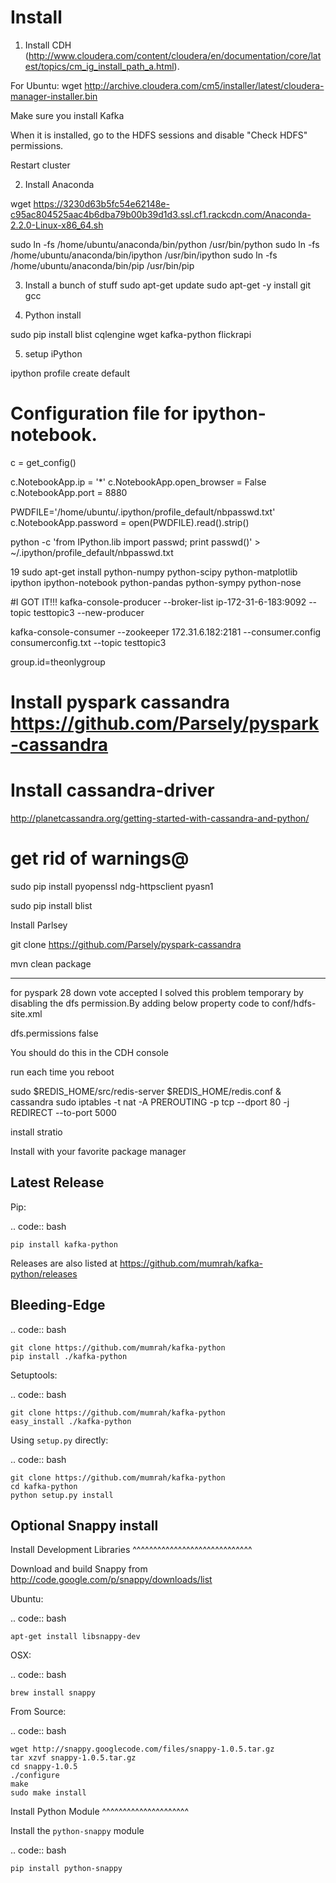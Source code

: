 Install
=======


1. Install CDH (http://www.cloudera.com/content/cloudera/en/documentation/core/latest/topics/cm_ig_install_path_a.html).

For Ubuntu: wget http://archive.cloudera.com/cm5/installer/latest/cloudera-manager-installer.bin

Make sure you install Kafka

When it is installed, go to the HDFS sessions and disable "Check HDFS" permissions.

Restart cluster


2. Install Anaconda

wget https://3230d63b5fc54e62148e-c95ac804525aac4b6dba79b00b39d1d3.ssl.cf1.rackcdn.com/Anaconda-2.2.0-Linux-x86_64.sh

sudo ln -fs /home/ubuntu/anaconda/bin/python /usr/bin/python
sudo ln -fs /home/ubuntu/anaconda/bin/ipython /usr/bin/ipython
sudo ln -fs /home/ubuntu/anaconda/bin/pip /usr/bin/pip


3. Install a bunch of stuff
sudo apt-get update
sudo apt-get -y install git gcc


4. Python install

sudo pip install blist cqlengine wget kafka-python flickrapi

5. setup iPython


ipython profile create default

# Configuration file for ipython-notebook.

c = get_config()

c.NotebookApp.ip = '*'
c.NotebookApp.open_browser = False
c.NotebookApp.port = 8880

PWDFILE='/home/ubuntu/.ipython/profile_default/nbpasswd.txt'
c.NotebookApp.password = open(PWDFILE).read().strip()


python -c 'from IPython.lib import passwd; print passwd()' > ~/.ipython/profile_default/nbpasswd.txt






















   19  sudo apt-get install python-numpy python-scipy python-matplotlib ipython ipython-notebook python-pandas python-sympy python-nose



#I GOT IT!!!
kafka-console-producer --broker-list ip-172-31-6-183:9092 --topic testtopic3 --new-producer

kafka-console-consumer --zookeeper 172.31.6.182:2181 --consumer.config consumerconfig.txt --topic testtopic3


group.id=theonlygroup




# Install pyspark cassandra https://github.com/Parsely/pyspark-cassandra
# Install cassandra-driver

http://planetcassandra.org/getting-started-with-cassandra-and-python/




# get rid of warnings@
sudo pip install pyopenssl ndg-httpsclient pyasn1

sudo pip install blist



Install Parlsey

git clone
https://github.com/Parsely/pyspark-cassandra

mvn clean package


------------------------------


for pyspark
28
down vote
accepted
I solved this problem temporary by disabling the dfs permission.By adding below property code to conf/hdfs-site.xml

  <property>
    <name>dfs.permissions</name>
    <value>false</value>
  </property>


You should do this in the CDH console



run each time you reboot

sudo $REDIS_HOME/src/redis-server $REDIS_HOME/redis.conf &
cassandra
sudo iptables -t nat -A PREROUTING -p tcp --dport 80 -j REDIRECT --to-port 5000

install stratio





Install with your favorite package manager

Latest Release
--------------
Pip:

.. code:: bash

    pip install kafka-python

Releases are also listed at https://github.com/mumrah/kafka-python/releases


Bleeding-Edge
-------------

.. code:: bash

    git clone https://github.com/mumrah/kafka-python
    pip install ./kafka-python

Setuptools:

.. code:: bash

    git clone https://github.com/mumrah/kafka-python
    easy_install ./kafka-python

Using `setup.py` directly:

.. code:: bash

    git clone https://github.com/mumrah/kafka-python
    cd kafka-python
    python setup.py install


Optional Snappy install
-----------------------

Install Development Libraries
^^^^^^^^^^^^^^^^^^^^^^^^^^^^^

Download and build Snappy from http://code.google.com/p/snappy/downloads/list

Ubuntu:

.. code:: bash

    apt-get install libsnappy-dev

OSX:

.. code:: bash

    brew install snappy

From Source:

.. code:: bash

    wget http://snappy.googlecode.com/files/snappy-1.0.5.tar.gz
    tar xzvf snappy-1.0.5.tar.gz
    cd snappy-1.0.5
    ./configure
    make
    sudo make install

Install Python Module
^^^^^^^^^^^^^^^^^^^^^

Install the `python-snappy` module

.. code:: bash

    pip install python-snappy
